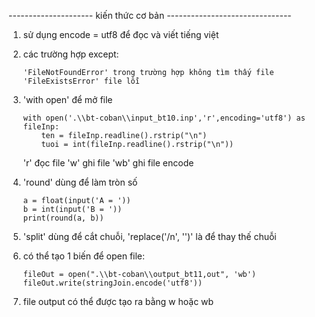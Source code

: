 --------------------- kiến thức cơ bản -------------------------------

01. sử dụng encode = utf8 để đọc và viết tiếng việt

02. các trường hợp except:

        'FileNotFoundError' trong trường hợp không tìm thấy file
        'FileExistsError' file lỗi

03. 'with open' để mở file

        with open('.\\bt-coban\\input_bt10.inp','r',encoding='utf8') as fileInp:
            ten = fileInp.readline().rstrip("\n")
            tuoi = int(fileInp.readline().rstrip("\n"))
    
    'r' đọc file
    'w' ghi file
    'wb' ghi file encode

04. 'round' dùng để làm tròn số

        a = float(input('A = '))
        b = int(input('B = '))
        print(round(a, b))

05. 'split' dùng để cắt chuỗi, 'replace('/n', '')' là để thay thế chuỗi


06. có thể tạo 1 biến để open file:

        fileOut = open(".\\bt-coban\\output_bt11,out", 'wb')
        fileOut.write(stringJoin.encode('utf8'))

07. file output có thể được tạo ra bằng w hoặc wb


